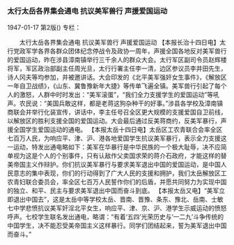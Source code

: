 ### 太行太岳各界集会通电  抗议美军兽行  声援爱国运动

1947-01-17
第2版()
专栏：

　　太行太岳各界集会通电
    抗议美军兽行  声援爱国运动
    【本报长治十四日电】太行党政军学各界各群众团体纪念停战令及政协一周年，声援全国各地反对美军兽行的爱国运动，昨在涉县漳南镇举行三千余人的群众大会。太行军区副司令员赵辉楼将军，军区政治部副主任周光旦，太行行署主任李一清，边区参议员李井田先生，诗人冈夫等均参加，并被邀讲话。大会印发的《北平美军强奸女生事件》，《解放区一年自卫战绩》，《山东、冀鲁豫新年大捷》等传单飞遍全镇。美军兽行引起了每个人的激怒，人群中时时发出：“美军滚蛋”，“我们全力支援学生的爱国运动”等吼声。农民说：“美国兵敢这样，都是老蒋这狗杂种干的好事。”涉县各学校及漳南镇商联会并举行化装宣传，讲话中，李主任号召全区更大规模的支援爱国自卫前线，以解放区的胜利支援全国的爱国运动。大会最后通过反美蒋商约，反美军暴行，声援全国学生爱国运动的通电。
    【本报太岳十四日电】太岳区工农青联合会率全区七百万人民，为响应平、津、沪、港各地爱国学生抗议美军暴行，表示全力支援这一运动，特发出通电略如下：美军在华暴行是中华民族的一个极大耻辱，决不应简单视为这是个人的个别事件，只有认敌作父卖国求荣的蒋介石政府，才能这样的替美帝国主义作辩护。你们抗议美军暴行与要求美军退出中国的爱国运动，是中国人民意志的集中表现，你们的行动得到了广大人民的支援和拥护，我们太岳解放区工农青妇联合委员会，率全区七百万人民誓作你们的后盾，并愿共同努力为实现中国的独立、和平、民主与要求美军退出中国而奋斗到底。
    【本报太岳又电】“美军立即退出中国去”，这是太岳中等学校太岳、晋南、晋豫、条东、豫北、岳南、士敏七中学悲愤抗议美军奸淫北平女生，响应平、津、京、沪、港学生示威运动的愤怒呼声。七校学生联名发出通电，略谓：“有着‘五四’光荣历史与‘一二九’斗争传统的中国学生，决不能忍受美帝国主义这样暴行。同学们团结起来，誓为美军退出中国而奋斗。”
